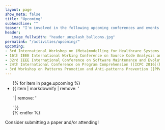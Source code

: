 ```yaml
---
layout: page
show_meta: false
title: "Upcoming"
subheadline: ""
teaser: "I'm involved in the following upcoming conferences and events:"
header:
   image_fullwidth: "header_unsplash_balloons.jpg"
permalink: "/activities/upcoming/"
upcoming:
- 3rd International Workshop on (Meta)modelling for Healthcare Systems ([MMHS 2016](http://mmhs.hib.no/2016/call-for-papers/), program committee)
- 16th IEEE International Working Conference on Source Code Analysis and Manipulation ([SCAM 2016](http://www.ieee-scam.org/2016/), program committee, steering committee)
- 32rd IEEE International Conference on Software Maintenance and Evolution ([ICSME 2016](https://icsme2016.github.io/), program committee)
- 24th International Conference on Program Comprehension ([ICPC 2016](http://www.program-comprehension.org/icpc16/), program committee)
- 3rd Workshop on Patterns Promotion and Anti-patterns Prevention ([PPAP 2016](http://ppap.soccerlab.polymtl.ca/), organizer)
---
```

<ul>
    {% for item in page.upcoming %}
    <li>{{ item | markdownify | remove: '<p>' | remove: '</p>' }}</li>
    {% endfor %}
</ul>
Consider submitting a paper and/or attending!
